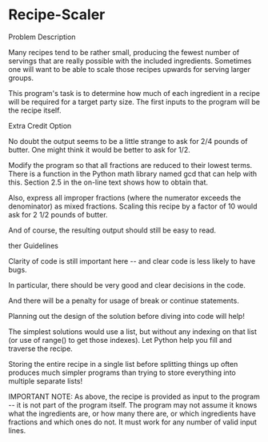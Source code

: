 # Recipe-Scaler

Problem Description

Many recipes tend to be rather small, producing the fewest number of servings that are really possible with the included ingredients.   Sometimes one will want to be able to scale those recipes upwards for serving larger groups.

This program's task is to determine how much of each ingredient in a recipe will be required for a target party size.   The first inputs to the program will be the recipe itself.

Extra Credit Option

No doubt the output seems to be a little strange to ask for 2/4 pounds of butter.   One might think it would be better to ask for 1/2.

Modify the program so that all fractions are reduced to their lowest terms.  There is a function in the Python math library named gcd that can help with this.  Section 2.5 in the on-line text shows how to obtain that.

Also, express all improper fractions (where the numerator exceeds the denominator) as mixed fractions.   Scaling this recipe by a factor of 10 would ask for 2 1/2 pounds of butter.

And of course, the resulting output should still be easy to read.

ther Guidelines

Clarity of code is still important here -- and clear code is less likely to have bugs.

In particular, there should be very good and clear decisions in the code.

And there will be a penalty for usage of break or continue statements.

Planning out the design of the solution before diving into code will help!

The simplest solutions would use a list, but without any indexing on that list
(or use of range() to get those indexes).  Let Python help you fill and traverse the recipe.

Storing the entire recipe in a single list before splitting things up often produces much simpler programs than trying to store everything into multiple separate lists!

IMPORTANT NOTE:  As above, the recipe is provided as input to the program -- it is not part of the program itself.   The program may not assume it knows what the ingredients are, or how many there are, or which ingredients have fractions and which ones do not.  It must work for any number of valid input lines.
